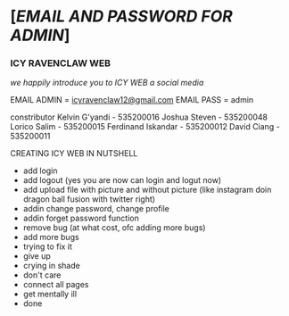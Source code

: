 # [*EMAIL AND PASSWORD FOR ADMIN*]
### ICY RAVENCLAW WEB

*we happily introduce you to ICY WEB a social media*

EMAIL ADMIN = icyravenclaw12@gmail.com
EMAIL PASS  = admin

constributor 
Kelvin G'yandi - 535200016
Joshua Steven - 535200048
Lorico Salim - 535200015
Ferdinand Iskandar - 535200012
David Ciang - 535200011

CREATING ICY WEB IN NUTSHELL

* add login
* add logout (yes you are now can login and logut now)
* add upload file with picture and without picture (like instagram doin  dragon ball fusion with twitter right)
* addin change password, change profile
* addin forget password function
* remove bug (at what cost, ofc adding more bugs)
* add more bugs
* trying to fix it
* give up
* crying in shade
* don't care
* connect all pages
* get mentally ill
* done
